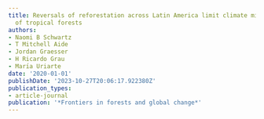 ```yaml
---
title: Reversals of reforestation across Latin America limit climate mitigation potential
  of tropical forests
authors:
- Naomi B Schwartz
- T Mitchell Aide
- Jordan Graesser
- H Ricardo Grau
- Marı́a Uriarte
date: '2020-01-01'
publishDate: '2023-10-27T20:06:17.922380Z'
publication_types:
- article-journal
publication: '*Frontiers in forests and global change*'
---
```

